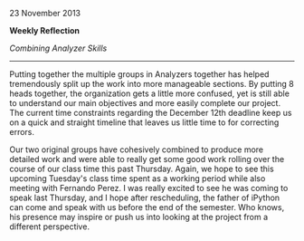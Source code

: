 23 November 2013

**Weekly Reflection**

_Combining Analyzer Skills_

-----

Putting together the multiple groups in Analyzers together has helped tremendously  split up the work into more manageable sections.  By putting 8 heads together, the organization gets a little more confused, yet is still able to understand our main objectives and more easily complete our project.  The current time constraints regarding the December 12th deadline keep us on a quick and straight timeline that leaves us little time to for correcting errors.

Our two original groups have cohesively combined to produce more detailed work and were able to really get some good work rolling over the course of our class time this past Thursday.  Again, we hope to see this upcoming Tuesday's class time spent as a working period while also meeting with Fernando Perez.  I was really excited to see he was coming to speak last Thursday, and I hope after rescheduling, the father of iPython can come and speak with us before the end of the semester.  Who knows, his presence may inspire or push us into looking at the project from a different perspective.